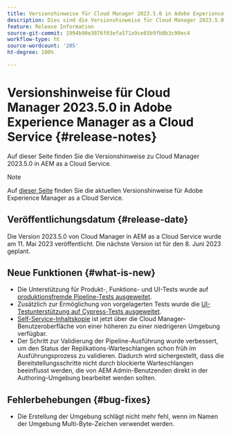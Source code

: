 ```yaml
---
title: Versionshinweise für Cloud Manager 2023.5.0 in Adobe Experience Manager as a Cloud Service
description: Dies sind die Versionshinweise für Cloud Manager 2023.5.0 in AEM as a Cloud Service.
feature: Release Information
source-git-commit: 1994b90e3876f03efa571a9ce65b9fb8b3c90ec4
workflow-type: ht
source-wordcount: '205'
ht-degree: 100%

---
```



# Versionshinweise für Cloud Manager 2023.5.0 in Adobe Experience Manager as a Cloud Service {#release-notes}

Auf dieser Seite finden Sie die Versionshinweise zu Cloud Manager 2023.5.0 in AEM as a Cloud Service.

>[!NOTE]
>
>Auf [dieser Seite](/help/release-notes/release-notes-cloud/release-notes-current.md) finden Sie die aktuellen Versionshinweise für Adobe Experience Manager as a Cloud Service.

## Veröffentlichungsdatum {#release-date}

Die Version 2023.5.0 von Cloud Manager in AEM as a Cloud Service wurde am 11. Mai 2023 veröffentlicht. Die nächste Version ist für den 8. Juni 2023 geplant.

## Neue Funktionen {#what-is-new}

* Die Unterstützung für Produkt-, Funktions- und UI-Tests wurde auf [produktionsfremde Pipeline-Tests ausgeweitet](/help/implementing/cloud-manager/configuring-pipelines/configuring-non-production-pipelines.md).
* Zusätzlich zur Ermöglichung von vorgelagerten Tests wurde die [UI-Testunterstützung auf Cypress-Tests ausgeweitet](/help/implementing/cloud-manager/ui-testing.md).
* [Self-Service-Inhaltskopie](/help/implementing/developing/tools/content-copy.md) ist jetzt über die Cloud Manager-Benutzeroberfläche von einer höheren zu einer niedrigeren Umgebung verfügbar. 
* Der Schritt zur Validierung der Pipeline-Ausführung wurde verbessert, um den Status der Replikations-Warteschlangen schon früh im Ausführungsprozess zu validieren. Dadurch wird sichergestellt, dass die Bereitstellungsschritte nicht durch blockierte Warteschlangen beeinflusst werden, die von AEM Admin-Benutzenden direkt in der Authoring-Umgebung bearbeitet werden sollten.

## Fehlerbehebungen {#bug-fixes}

* Die Erstellung der Umgebung schlägt nicht mehr fehl, wenn im Namen der Umgebung Multi-Byte-Zeichen verwendet werden.
